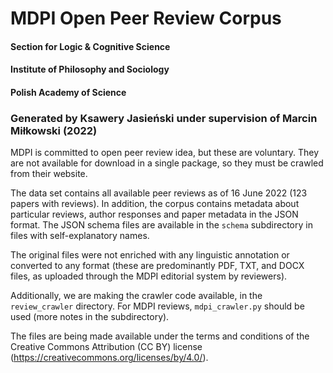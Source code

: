 
# MDPI Open Peer Review Corpus

#### Section for Logic & Cognitive Science
#### Institute of Philosophy and Sociology
#### Polish Academy of Science

### Generated by Ksawery Jasieński under supervision of Marcin Miłkowski (2022)

MDPI is committed to open peer review idea, but these are voluntary. They are not available for download in a single package, so they must be crawled from their website.

The data set contains all available peer reviews as of 16 June 2022 (123 papers with reviews). In addition, the corpus contains metadata about particular reviews, author responses and paper metadata in the JSON format. The JSON schema files are available in the `schema` subdirectory in files with self-explanatory names.

The original files were not enriched with any linguistic annotation or converted to any format (these are predominantly PDF, TXT, and DOCX files, as uploaded through the MDPI editorial system by reviewers).

Additionally, we are making the crawler code available, in the `review_crawler` directory. For MDPI reviews, `mdpi_crawler.py` should be used (more notes in the subdirectory).  

The files are being made available under  the terms and conditions of the Creative Commons Attribution (CC BY) license (https://creativecommons.org/licenses/by/4.0/).